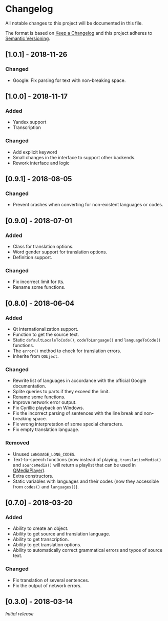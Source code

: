 # Changelog
All notable changes to this project will be documented in this file.

The format is based on [Keep a Changelog](http://keepachangelog.com/en/1.0.0/)
and this project adheres to [Semantic Versioning](http://semver.org/spec/v2.0.0.html).

## [1.0.1] - 2018-11-26
### Changed
- Google: Fix parsing for text with non-breaking space.

## [1.0.0] - 2018-11-17
### Added
- Yandex support
- Transcription

### Changed
- Add explicit keyword
- Small changes in the interface to support other backends.
- Rework interface and logic

## [0.9.1] - 2018-08-05
### Changed
- Prevent crashes when converting for non-existent languages or codes.

## [0.9.0] - 2018-07-01
### Added
- Class for translation options.
- Word gender support for translation options.
- Definition support.

### Changed
- Fix incorrect limit for tts.
- Rename some functions.

## [0.8.0] - 2018-06-04
### Added
- Qt internationalization support.
- Function to get the source text.
- Static `defaultLocaleToCode()`, `codeToLanguage()` and `languageToCode()` functions.
- The `error()` method to check for translation errors.
- Inherite from `QObject`.

### Changed
- Rewrite list of languages in accordance with the official Google documentation.
- Splite queries to parts if they exceed the limit.
- Rename some functions.
- Improve network error output.
- Fix Cyrillic playback on Windows.
- Fix the incorrect parsing of sentences with the line break and non-breaking space.
- Fix wrong interpretation of some special characters.
- Fix empty translation language.

### Removed
- Unused `LANGUAGE_LONG_CODES`.
- Text-to-speech functions (now instead of playing, `translationMedia()` and `sourceMedia()` will return a playlist that can be used in [QMediaPlayer](https://doc.qt.io/qt-5/qmediaplayer.html "Qt Documentation")).
- Extra constructors.
- Static variables with languages and their codes (now they accessible from `codes()` and `languages()`).

## [0.7.0] - 2018-03-20
### Added
- Ability to create an object.
- Ability to get source and translation language.
- Ability to get transcription.
- Ability to get translation options.
- Ability to automatically correct grammatical errors and typos of source text.

### Changed
- Fix translation of several sentences.
- Fix the output of network errors.

## [0.3.0] - 2018-03-14
*Initial release*
